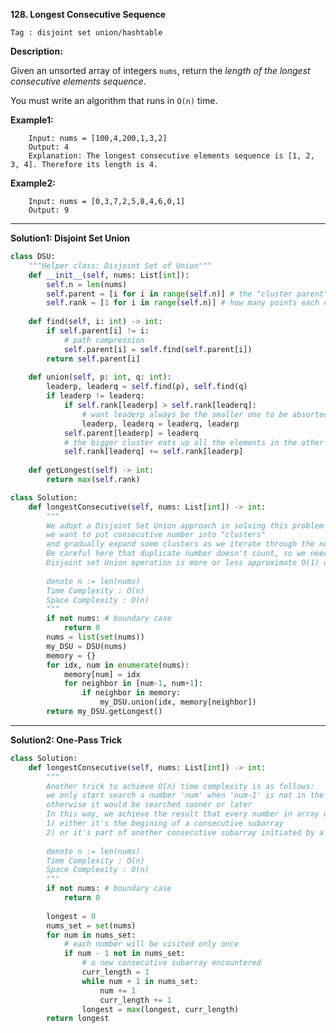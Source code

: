 **128. Longest Consecutive Sequence**

```Tag : disjoint set union/hashtable```

**Description:**

Given an unsorted array of integers ```nums```, return the *length of the longest consecutive elements sequence*.

You must write an algorithm that runs in ```O(n)``` time.

**Example1:**
	
		Input: nums = [100,4,200,1,3,2]
		Output: 4
		Explanation: The longest consecutive elements sequence is [1, 2, 3, 4]. Therefore its length is 4.

**Example2:**

		Input: nums = [0,3,7,2,5,8,4,6,0,1]
		Output: 9

-----------

**Solution1: Disjoint Set Union**

```python
class DSU:
    """Helper class: Disjoint Set of Union"""
    def __init__(self, nums: List[int]):
        self.n = len(nums)
        self.parent = [i for i in range(self.n)] # the "cluster parent"
        self.rank = [1 for i in range(self.n)] # how many points each cluster contain
    
    def find(self, i: int) -> int:
        if self.parent[i] != i:
            # path compression
            self.parent[i] = self.find(self.parent[i])
        return self.parent[i]
    
    def union(self, p: int, q: int):
        leaderp, leaderq = self.find(p), self.find(q)
        if leaderp != leaderq:
            if self.rank[leaderp] > self.rank[leaderq]:
                # want leaderp always be the smaller one to be absorted
                leaderp, leaderq = leaderq, leaderp
            self.parent[leaderp] = leaderq
            # the bigger cluster eats up all the elements in the other cluster
            self.rank[leaderq] += self.rank[leaderp]
    
    def getLongest(self) -> int:
        return max(self.rank)

class Solution:
    def longestConsecutive(self, nums: List[int]) -> int:
        """
        We adopt a Disjoint Set Union approach in solving this problem 
        we want to put consecutive number into "clusters" 
        and gradually expand soem clusters as we iterate through the nums array
        Be careful here that duplicate number doesn't count, so we need a bit of pre-processing to remove duplicate
        Disjoint set Union operation is more or less approximate O(1) operation, since Inverse of Tower of 2 could be treated as constant.
        
        denote n := len(nums)
        Time Complexity : O(n)
        Space Complexity : O(n)
        """
        if not nums: # boundary case
            return 0
        nums = list(set(nums))
        my_DSU = DSU(nums)
        memory = {}
        for idx, num in enumerate(nums):
            memory[num] = idx
            for neighbor in [num-1, num+1]:
                if neighbor in memory:
                    my_DSU.union(idx, memory[neighbor])
        return my_DSU.getLongest()
```

-----------

**Solution2: One-Pass Trick**

```python
class Solution:
    def longestConsecutive(self, nums: List[int]) -> int:
        """
        Another trick to achieve O(n) time complexity is as follows:
        we only start search a number 'num' when 'num-1' is not in the array
        otherwise it would be searched sooner or later
        In this way, we achieve the result that every number in array would be visited only once
        1) either it's the begining of a consecutive subarray
        2) or it's part of another consecutive subarray initiated by a smaller number in the array
        
        denote n := len(nums)
        Time Complexity : O(n)
        Space Complexity : O(n)
        """
        if not nums: # boundary case
            return 0
        
        longest = 0
        nums_set = set(nums)
        for num in nums_set:
            # each number will be visited only once
            if num - 1 not in nums_set:
                # a new consecutive subarray encountered
                curr_length = 1
                while num + 1 in nums_set:
                    num += 1
                    curr_length += 1
                longest = max(longest, curr_length)
        return longest
```